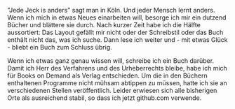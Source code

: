 <!---
 - 👋 Hi, I’m @mechpb
- 👀 I’m interested in ...
- 🌱 I’m currently learning ...
- 💞️ I’m looking to collaborate on ...
- 📫 How to reach me ...
--->

"Jede Jeck is anders" sagt man in Köln. Und jeder Mensch lernt anders. Wenn ich mich in etwas Neues einarbeiten will, besorge ich mir ein dutzend Bücher und blättere sie durch. Nach kurzer Zeit habe ich die Hälfte aussortiert: Das Layout gefällt mir nicht oder der Schreibstil oder das Buch enthält nicht das, was ich suche. Dann lese ich weiter und - mit etwas Glück - bliebt ein Buch zum Schluss übrig.

Wenn ich etwas ganz genau wissen will, schreibe ich ein Buch darüber. Damit ich Herr des Verfahrens und des Urheberrechts bleibe, habe ich mich für Books on Demand als Verlag entschieden. Um die in den Büchern enthaltenen Programme nicht mühsam abtippen zu müssen, hatte ich sie an verschiedenen Stellen veröffentlich. Leider erwiesen sich alle bisherigen Orte als ausreichend stabil, so dass ich jetzt github.com verwende.

<!---
mechpb/mechpb is a ✨ special ✨ repository because its `README.md` (this file) appears on your GitHub profile.
You can click the Preview link to take a look at your changes.
--->
